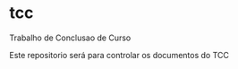 tcc
===

Trabalho de Conclusao de Curso

Este repositorio  será para controlar os documentos do TCC 
